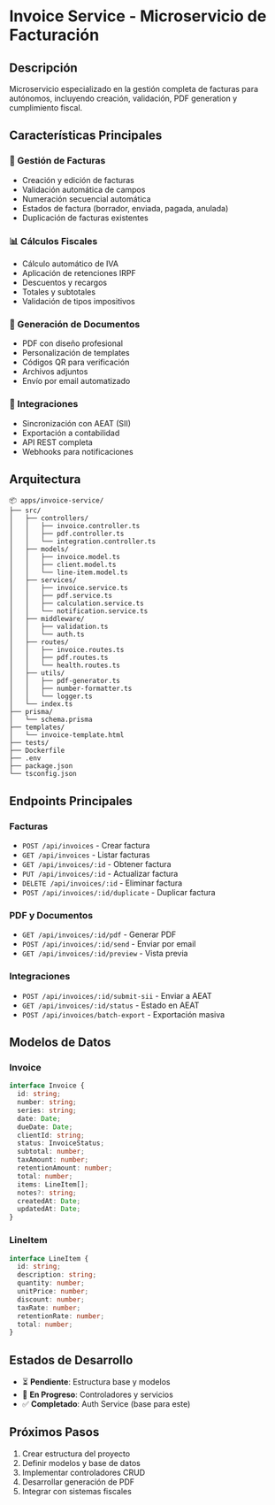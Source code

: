 # Invoice Service - Microservicio de Facturación

## Descripción

Microservicio especializado en la gestión completa de facturas para autónomos, incluyendo creación, validación, PDF generation y cumplimiento fiscal.

## Características Principales

### 🧾 Gestión de Facturas

- Creación y edición de facturas
- Validación automática de campos
- Numeración secuencial automática
- Estados de factura (borrador, enviada, pagada, anulada)
- Duplicación de facturas existentes

### 📊 Cálculos Fiscales

- Cálculo automático de IVA
- Aplicación de retenciones IRPF
- Descuentos y recargos
- Totales y subtotales
- Validación de tipos impositivos

### 📄 Generación de Documentos

- PDF con diseño profesional
- Personalización de templates
- Códigos QR para verificación
- Archivos adjuntos
- Envío por email automatizado

### 🔗 Integraciones

- Sincronización con AEAT (SII)
- Exportación a contabilidad
- API REST completa
- Webhooks para notificaciones

## Arquitectura

```
📦 apps/invoice-service/
├── src/
│   ├── controllers/
│   │   ├── invoice.controller.ts
│   │   ├── pdf.controller.ts
│   │   └── integration.controller.ts
│   ├── models/
│   │   ├── invoice.model.ts
│   │   ├── client.model.ts
│   │   └── line-item.model.ts
│   ├── services/
│   │   ├── invoice.service.ts
│   │   ├── pdf.service.ts
│   │   ├── calculation.service.ts
│   │   └── notification.service.ts
│   ├── middleware/
│   │   ├── validation.ts
│   │   └── auth.ts
│   ├── routes/
│   │   ├── invoice.routes.ts
│   │   ├── pdf.routes.ts
│   │   └── health.routes.ts
│   ├── utils/
│   │   ├── pdf-generator.ts
│   │   ├── number-formatter.ts
│   │   └── logger.ts
│   └── index.ts
├── prisma/
│   └── schema.prisma
├── templates/
│   └── invoice-template.html
├── tests/
├── Dockerfile
├── .env
├── package.json
└── tsconfig.json
```

## Endpoints Principales

### Facturas

- `POST /api/invoices` - Crear factura
- `GET /api/invoices` - Listar facturas
- `GET /api/invoices/:id` - Obtener factura
- `PUT /api/invoices/:id` - Actualizar factura
- `DELETE /api/invoices/:id` - Eliminar factura
- `POST /api/invoices/:id/duplicate` - Duplicar factura

### PDF y Documentos

- `GET /api/invoices/:id/pdf` - Generar PDF
- `POST /api/invoices/:id/send` - Enviar por email
- `GET /api/invoices/:id/preview` - Vista previa

### Integraciones

- `POST /api/invoices/:id/submit-sii` - Enviar a AEAT
- `GET /api/invoices/:id/status` - Estado en AEAT
- `POST /api/invoices/batch-export` - Exportación masiva

## Modelos de Datos

### Invoice

```typescript
interface Invoice {
  id: string;
  number: string;
  series: string;
  date: Date;
  dueDate: Date;
  clientId: string;
  status: InvoiceStatus;
  subtotal: number;
  taxAmount: number;
  retentionAmount: number;
  total: number;
  items: LineItem[];
  notes?: string;
  createdAt: Date;
  updatedAt: Date;
}
```

### LineItem

```typescript
interface LineItem {
  id: string;
  description: string;
  quantity: number;
  unitPrice: number;
  discount: number;
  taxRate: number;
  retentionRate: number;
  total: number;
}
```

## Estados de Desarrollo

- ⏳ **Pendiente**: Estructura base y modelos
- 🔄 **En Progreso**: Controladores y servicios
- ✅ **Completado**: Auth Service (base para este)

## Próximos Pasos

1. Crear estructura del proyecto
2. Definir modelos y base de datos
3. Implementar controladores CRUD
4. Desarrollar generación de PDF
5. Integrar con sistemas fiscales
